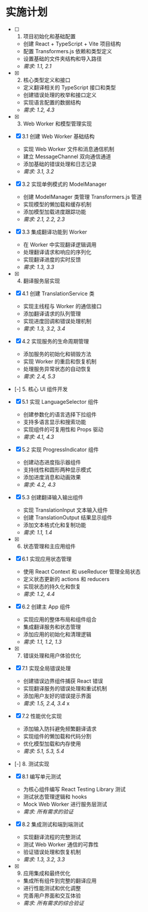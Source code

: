 # 实施计划

- [ ] 1. 项目初始化和基础配置









  - 创建 React + TypeScript + Vite 项目结构
  - 配置 Transformers.js 依赖和类型定义
  - 设置基础的文件夹结构和导入路径
  - _需求: 1.1, 2.1_

- [x] 2. 核心类型定义和接口





  - 定义翻译相关的 TypeScript 接口和类型
  - 创建错误处理的枚举和接口定义
  - 实现语言配置的数据结构
  - _需求: 1.2, 4.3_

- [x] 3. Web Worker 和模型管理实现



- [x] 3.1 创建 Web Worker 基础结构





  - 实现 Web Worker 文件和消息通信机制
  - 建立 MessageChannel 双向通信通道
  - 添加基础的错误处理和日志记录
  - _需求: 3.1, 3.2_

- [x] 3.2 实现单例模式的 ModelManager





  - 创建 ModelManager 类管理 Transformers.js 管道
  - 实现模型的懒加载和缓存机制
  - 添加模型加载进度跟踪功能
  - _需求: 2.1, 2.2, 2.3_

- [x] 3.3 集成翻译功能到 Worker





  - 在 Worker 中实现翻译逻辑调用
  - 处理翻译请求和响应的序列化
  - 实现翻译进度的实时反馈
  - _需求: 1.3, 3.3_

- [x] 4. 翻译服务层实现




- [x] 4.1 创建 TranslationService 类


  - 实现主线程与 Worker 的通信接口
  - 添加翻译请求的队列管理
  - 实现进度回调和错误处理机制
  - _需求: 1.3, 3.2, 3.4_

- [x] 4.2 实现服务的生命周期管理


  - 添加服务的初始化和销毁方法
  - 实现 Worker 的重启和恢复机制
  - 处理服务异常状态的自动恢复
  - _需求: 2.4, 5.3_

- [-] 5. 核心 UI 组件开发


- [x] 5.1 实现 LanguageSelector 组件


  - 创建参数化的语言选择下拉组件
  - 支持多语言显示和搜索功能
  - 实现组件的可复用性和 Props 驱动
  - _需求: 4.1, 4.3_

- [x] 5.2 实现 ProgressIndicator 组件


  - 创建动态进度指示器组件
  - 支持线性和圆形两种显示模式
  - 添加进度消息和动画效果
  - _需求: 4.2, 4.3_

- [x] 5.3 创建翻译输入输出组件





  - 实现 TranslationInput 文本输入组件
  - 创建 TranslationOutput 结果显示组件
  - 添加文本格式化和复制功能
  - _需求: 1.1, 1.4_

- [x] 6. 状态管理和主应用组件




- [x] 6.1 实现应用状态管理


  - 使用 React Context 和 useReducer 管理全局状态
  - 定义状态更新的 actions 和 reducers
  - 实现状态的持久化和恢复
  - _需求: 1.2, 4.4_

- [x] 6.2 创建主 App 组件


  - 实现应用的整体布局和组件组合
  - 集成翻译服务和状态管理
  - 添加应用的初始化和清理逻辑
  - _需求: 1.1, 1.2, 1.3_

- [x] 7. 错误处理和用户体验优化








- [x] 7.1 实现全局错误处理



  - 创建错误边界组件捕获 React 错误
  - 实现翻译服务的错误处理和重试机制
  - 添加用户友好的错误提示界面
  - _需求: 1.5, 2.4, 3.4_
x

- [x] 7.2 性能优化实现





  - 添加输入防抖避免频繁翻译请求
  - 实现组件的懒加载和代码分割
  - 优化模型加载和内存使用
  - _需求: 5.1, 5.3, 5.4_

- [-] 8. 测试实现


- [x] 8.1 编写单元测试


  - 为核心组件编写 React Testing Library 测试
  - 测试状态管理逻辑和 hooks
  - Mock Web Worker 进行服务层测试
  - _需求: 所有需求的验证_

- [x] 8.2 集成测试和端到端测试


  - 实现翻译流程的完整测试
  - 测试 Web Worker 通信的可靠性
  - 验证错误处理和恢复机制
  - _需求: 1.3, 3.2, 3.3_

- [x] 9. 应用集成和最终优化





  - 集成所有组件到完整的翻译应用
  - 进行性能测试和优化调整
  - 完善用户界面和交互体验
  - _需求: 所有需求的综合验证_